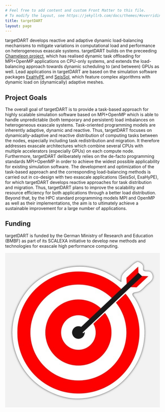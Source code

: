 ```yaml
---
# Feel free to add content and custom Front Matter to this file.
# To modify the layout, see https://jekyllrb.com/docs/themes/#overriding-theme-defaults
title: targetDART
layout: page
---
```


targetDART develops reactive and adaptive dynamic load-balancing mechanisms to mitigate variations in computational load and performance on heterogeneous exascale systems. 
targetDART builds on the preceeding [Chameleon project](http://www.chameleon-hpc.org/), which has realised dynamic task offloading for MPI+OpenMP applications on CPU-only systems, and extends the load-balancing approach towards dynamic scheduling to (and between)
GPUs as well. 
Lead applications in targetDART are based on the simulation software packages [ExaHyPE](https://exahype.org/) and [SeisSol](https://seissol.org/), which feature complex algorithms with dynamic load on (dynamically) adaptive meshes. 

## Project Goals
The overall goal of targetDART is to provide a task-based approach for highly scalable simulation software based on MPI+OpenMP which is able to handle unpredictable (both temporary and persistent) load imbalances on heterogeneous exascale systems. Task-oriented programming models are inherently adaptive, dynamic and reactive. Thus, targetDART focuses on dynamically-adaptive and reactive distribution of computing tasks between the nodes, especially including task redistribution and migration. It therefore addresses exascale architectures which combine several CPUs with multiple accelerators (especially GPUs) on each compute node. Furthermore, targetDART deliberately relies on the de-facto programming standards MPI+OpenMP in order to achieve the widest possible applicability for existing simulation software.
The development and optimization of the task-based approach and the corresponding load-balancing methods is carried out in co-design with two exascale applications (SeisSol, ExaHyPE), for which targetDART develops reactive approaches for task distribution and migration. Thus, targetDART plans to improve the scalability and resource efficiency for both applications through a better load distribution.
Beyond that, by the HPC standard programming models MPI and OpenMP as well as their implementations, the aim is to ultimately achieve a sustainable improvement for a large number of applications.

## Funding
targetDART is funded by the German Ministry of Research and Education (BMBF) as part of its SCALEXA initiative to develop new methods and technologies for exascale high performance computing. 

<img src="assets/img/preliminary-logo.jpg" />

